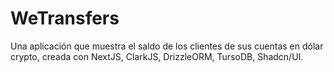# WeTransfers
Una aplicación que muestra el saldo de los clientes de sus cuentas en dólar crypto, creada con NextJS, ClarkJS, DrizzleORM, TursoDB, Shadcn/UI.

